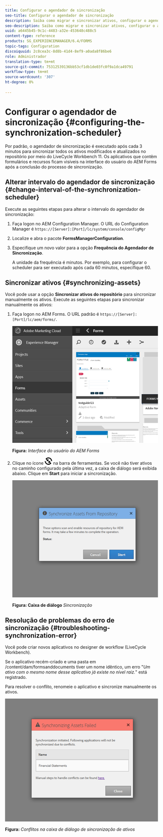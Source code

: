 ```yaml
---
title: Configurar o agendador de sincronização
seo-title: Configurar o agendador de sincronização
description: Saiba como migrar e sincronizar ativos, configurar o agendador de sincronização e usar pastas para organizar ativos.
seo-description: Saiba como migrar e sincronizar ativos, configurar o agendador de sincronização e usar pastas para organizar ativos.
uuid: a6445b45-9c1c-4483-a32e-453648c488c5
content-type: reference
products: SG_EXPERIENCEMANAGER/6.4/FORMS
topic-tags: Configuration
discoiquuid: 2c8cea3c-8d8b-41d4-8ef9-a0ada8f86be6
role: Administrador
translation-type: tm+mt
source-git-commit: 75312539136bb53cf1db1de03fc0f9a1dca49791
workflow-type: tm+mt
source-wordcount: '307'
ht-degree: 0%

---
```



# Configurar o agendador de sincronização {#configuring-the-synchronization-scheduler}

Por padrão, o agendador de sincronização é executado após cada 3 minutos para sincronizar todos os ativos modificados e atualizados no repositório por meio do LiveCycle Workbench 11. Os aplicativos que contêm formulários e recursos ficam visíveis na interface do usuário do AEM Forms após a conclusão do processo de sincronização.

## Alterar intervalo do agendador de sincronização {#change-interval-of-the-synchronization-scheduler}

Execute as seguintes etapas para alterar o intervalo do agendador de sincronização:

1. Faça logon no AEM Configuration Manager. O URL do Configuration Manager é `https://[Server]:[Port]/lc/system/console/configMgr`

1. Localize e abra o pacote **FormsManagerConfiguration**.

1. Especifique um novo valor para a opção **Frequência do Agendador de Sincronização**.

   A unidade da frequência é minutos. Por exemplo, para configurar o scheduler para ser executado após cada 60 minutos, especifique 60.

## Sincronizar ativos {#synchronizing-assets}

Você pode usar a opção **Sincronizar ativos do repositório** para sincronizar manualmente os ativos. Execute as seguintes etapas para sincronizar manualmente os ativos:

1. Faça logon no AEM Forms. O URL padrão é `https://[Server]:[Port]/lc/aem/forms/`.

   ![Interface do usuário do AEM Forms](assets/aem_forms_ui.png)

   **Figura:** *Interface do usuário do AEM Forms*

1. Clique no ícone ![aem6forms_sync](assets/aem6forms_sync.png) na barra de ferramentas. Se você não tiver ativos no caminho configurado pela última vez, a caixa de diálogo será exibida abaixo. Clique em **Start** para iniciar a sincronização.

   ![Caixa de diálogo Sincronização](assets/migrate-and-syncronize.png)

   **Figura: Caixa de diálogo** *Sincronização*

## Resolução de problemas do erro de sincronização {#troubleshooting-synchronization-error}

Você pode criar novos aplicativos no designer de workflow (LiveCycle Workbench).

Se o aplicativo recém-criado e uma pasta em /content/dam/formsanddocuments tiver um nome idêntico, um erro &quot;*Um ativo com o mesmo nome desse aplicativo já existe no nível raiz.*&quot; está registrado.

Para resolver o conflito, renomeie o aplicativo e sincronize manualmente os ativos.

![Conflitos na caixa de diálogo sincronização de ativos](assets/sync-conflict.png)

**Figura:** *Conflitos na caixa de diálogo de sincronização de ativos*

